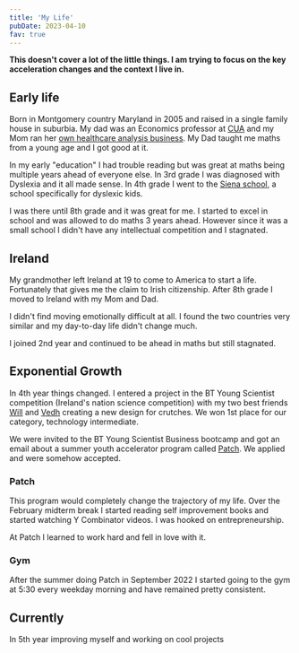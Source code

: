 ```yaml
---
title: 'My Life'
pubDate: 2023-04-10
fav: true
---
```


**This doesn't cover a lot of the little things. I am trying to focus on the key acceleration changes and the context I live in.**

## Early life

Born in Montgomery country Maryland in 2005 and raised in a single family house in suburbia. My dad was an Economics professor at [CUA](https://www.catholic.edu/index.html) and my Mom ran her [own healthcare analysis business](http://www.braidforbes.com/). My Dad taught me maths from a young age and I got good at it.

In my early "education" I had trouble reading but was great at maths being multiple years ahead of everyone else. In 3rd grade I was diagnosed with Dyslexia and it all made sense. In 4th grade I went to the [Siena school](https://www.thesienaschool.org/), a school specifically for dyslexic kids.

I was there until 8th grade and it was great for me. I started to excel in school and was allowed to do maths 3 years ahead. However since it was a small school I didn't have any intellectual competition and I stagnated.

## Ireland

My grandmother left Ireland at 19 to come to America to start a life. Fortunately that gives me the claim to Irish citizenship. After 8th grade I moved to Ireland with my Mom and Dad.

I didn't find moving emotionally difficult at all. I found the two countries very similar and my day-to-day life didn't change much.

I joined 2nd year and continued to be ahead in maths but still stagnated.

## Exponential Growth

In 4th year things changed. I entered a project in the BT Young Scientist competition (Ireland's nation science competition) with my two best friends [Will](https://willcarkner.com/) and [Vedh](https://vedhkannan.com/) creating a new design for crutches. We won 1st place for our category, technology intermediate.

We were invited to the BT Young Scientist Business bootcamp and got an email about a summer youth accelerator program called [Patch](https://www.joinpatch.org/). We applied and were somehow accepted.

### Patch

This program would completely change the trajectory of my life. Over the February midterm break I started reading self improvement books and started watching Y Combinator videos. I was hooked on entrepreneurship.

At Patch I learned to work hard and fell in love with it.

### Gym

After the summer doing Patch in September 2022 I started going to the gym at 5:30 every weekday morning and have remained pretty consistent.

## Currently

In 5th year improving myself and working on cool projects
